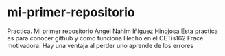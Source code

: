 # mi-primer-repositorio
Practica. Mi primer repositorio
Angel Nahim Iñiguez Hinojosa
Esta practica es para conocer github y como funciona
Hecho en el CETis162
Frace motivadora: Hay una ventaja al perder uno aprende de los errores
